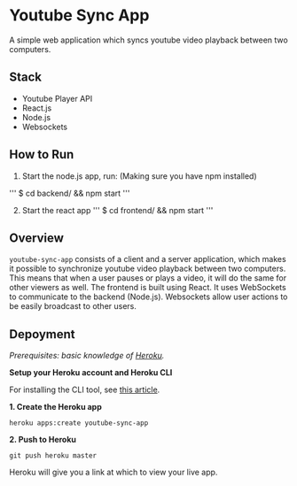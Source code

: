 # Youtube Sync App

A simple web application which syncs youtube video playback between two computers. 


Stack
-----

- Youtube Player API
- React.js
- Node.js
- Websockets


How to Run
------------

1. Start the node.js app, run: (Making sure you have npm installed)

'''
$ cd backend/ && npm start
'''

2. Start the react app
'''
$ cd frontend/ && npm start
'''

Overview
------------
`youtube-sync-app` consists of a client and a server application, which makes it possible to synchronize youtube video playback between two computers. This means that when a user pauses or plays a video, it will do the same for other viewers as well.
The frontend is built using React.  It uses WebSockets to communicate to the backend (Node.js). Websockets allow user actions to be easily broadcast to other users. 

Depoyment
------------

*Prerequisites: basic knowledge of [Heroku](https://www.heroku.com/).*

**Setup your Heroku account and Heroku CLI**

For installing the CLI tool, see [this article](https://devcenter.heroku.com/articles/heroku-command-line).

**1. Create the Heroku app**

```
heroku apps:create youtube-sync-app
```

**2. Push to Heroku**

```
git push heroku master
```

Heroku will give you a link at which to view your live app.

